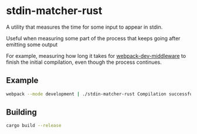 # stdin-matcher-rust

A utility that measures the time for some input to appear in stdin.

Useful when measuring some part of the process that keeps going after emitting some output

For example, measuring how long it takes for [webpack-dev-middleware](https://github.com/webpack/webpack-dev-middleware)
to finish the initial compilation, even though the process continues.

## Example

```sh
webpack --mode development | ./stdin-matcher-rust Compilation successful
```

## Building

```sh
cargo build --release
```
